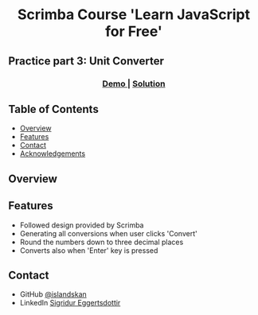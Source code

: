 <h1 align="center">Scrimba Course 'Learn JavaScript for Free'</h1>
<h2>Practice part 3: Unit Converter</h2>

<div align="center">
  <h3>
    <a href="https://islandskan-unit-converter.netlify.app/">
      Demo
    </a>
    <span> | </span>
    <a href="https://github.com/islandskan/scrimba-learn-javascript-unit-converter">
      Solution
    </a>
  </h3>
</div>

<!-- TABLE OF CONTENTS -->

## Table of Contents

-   [Overview](#overview)
-   [Features](#features)
-   [Contact](#contact)
-   [Acknowledgements](#acknowledgements)

<!-- OVERVIEW -->

## Overview

## Features

<!-- List the features of your application or follow the template. Don't share the figma file here :) -->

-   Followed design provided by Scrimba
-   Generating all conversions when user clicks 'Convert'
-   Round the numbers down to three decimal places
-   Converts also when 'Enter' key is pressed

## Contact

-   GitHub [@islandskan](https://github.com/islandskan)
-   LinkedIn [Sigridur Eggertsdottir](https://www.linkedin.com/in/sigridureggertsdottir/)

